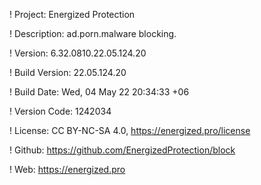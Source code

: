 ! Project: Energized Protection

! Description: ad.porn.malware blocking.

! Version: 6.32.0810.22.05.124.20

! Build Version: 22.05.124.20

! Build Date: Wed, 04 May 22 20:34:33 +06

! Version Code: 1242034

! License: CC BY-NC-SA 4.0, https://energized.pro/license

! Github: https://github.com/EnergizedProtection/block

! Web: https://energized.pro
